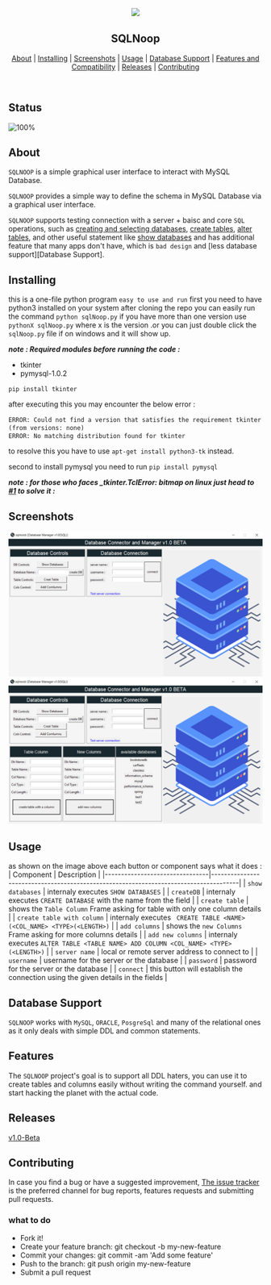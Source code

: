 <p align="center">
  <img src="https://github.com/spiderocta/sqlNoop/blob/master/images/icon.ico" height="120">
  <h2 align="center">SQLNoop</h2>
</p>

<p align="center">
  <a href="#about" title="About">About</a> |
  <a href="#installing" title="Installing">Installing</a> |
  <a href="#screenshots" title="Screenshots">Screenshots</a> |
  <a href="#usage" title="Usage">Usage</a> |
  <a href="#database-support" title="Database Support">Database Support</a> |
  <a href="#features" title="Features">Features and Compatibility</a> |
  <a href="#releases" title="Releases">Releases</a> |
  <a href="#contributing" title="Contributing">Contributing</a>
</p>

<br>

## Status 

![100%](https://progress-bar.dev/100/?title=Done)
<br /> 

## About
`SQLNOOP` is a simple graphical user interface to interact with MySQL Database.

`SQLNOOP` provides a simple way to define the schema in  MySQL Database via a graphical user interface.

`SQLNOOP` supports testing connection with a server + baisc and core `SQL` operations, such as [creating and selecting databases](https://dev.mysql.com/doc/refman/8.0/en/creating-database.html),
[create tables](https://dev.mysql.com/doc/refman/8.0/en/create-table.html), 
[alter tables](https://dev.mysql.com/doc/refman/8.0/en/alter-table.html), and other useful statement like [show databases](https://dev.mysql.com/doc/refman/8.0/en/show-databases.html)
and has additional feature that many apps don't have, which is `bad design` and [less database support][Database Support].


## Installing 
this is a one-file python program `easy to use and run` first you need to have python3 installed on your system after cloning the repo you can easily run the command
`python sqlNoop.py` if you have more than one version use `pythonX sqlNoop.py` where x is the version .or you can just double click the `sqlNoop.py` file if on windows and it will show up. 

***note : Required modules before running the code :*** 

- tkinter
- pymysql-1.0.2 

``` 
pip install tkinter 
``` 
after executing this you may encounter the below error : 
```
ERROR: Could not find a version that satisfies the requirement tkinter (from versions: none)
ERROR: No matching distribution found for tkinter
``` 

to resolve this you have to use `apt-get install python3-tk` instead. 

second to install pymysql you need to run `pip install pymysql`

***note : for those who faces _tkinter.TclError: bitmap on linux just head to  [#1](/../../issues/1) to solve it :*** 

## Screenshots 

![app image](https://github.com/spiderocta/sqlNoop/blob/master/app_image1.png)
![app image](https://github.com/spiderocta/sqlNoop/blob/master/app_image.png)

## Usage
as shown on the image above each button or component says what it does : 
| Component                      | Description                                                                          |
|--------------------------------|--------------------------------------------------------------------------------------|
| `show databases`               | internaly executes `SHOW DATABASES`                                                  |
| `createDB`                     | internaly executes `CREATE DATABASE` with the name from the field                    |
| `create table`                 | shows the `Table Column` Frame asking for table with only one column details         |
| `create table with column`     | internaly executes ` CREATE TABLE <NAME> (<COL_NAME> <TYPE>(<LENGTH>)`               |
| `add columns`                  | shows the `new Columns` Frame asking for more columns details                        |
| `add new columns`              | internaly executes `ALTER TABLE <TABLE NAME> ADD COLUMN <COL_NAME> <TYPE>(<LENGTH>)` |
| `server name`                  | local or remote server address to connect to                                         |
| `username`                     | username for the server or the database                                              |
| `password`                     | password for the server or the database                                              |
| `connect`                      | this button will establish the connection using the given details in the fields      |



## Database Support 
`SQLNOOP` works with `MySQL`, `ORACLE`, `PosgreSql` and many of the relational ones as it only deals with simple DDL and common statements.

## Features
The `SQLNOOP` project's goal is to support all DDL haters,  you can use it to create tables and columns easily without writing the command yourself.
and start hacking the planet with the actual code.

## Releases 
[v1.0-Beta](https://github.com/spiderocta/sqlNoop/releases/tag/v1.0-beta)


## Contributing
In case you find a bug or have a suggested improvement, [The issue tracker](https://github.com/spiderocta/sqlNoop/issues) is the preferred channel for bug reports, features requests and submitting pull requests.

### what to do 
* Fork it!
* Create your feature branch: git checkout -b my-new-feature
* Commit your changes: git commit -am 'Add some feature'
* Push to the branch: git push origin my-new-feature
* Submit a pull request



